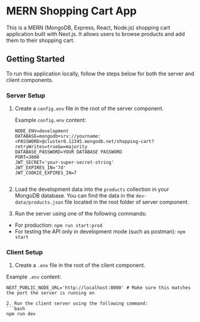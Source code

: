 # MERN Shopping Cart App

This is a MERN (MongoDB, Express, React, Node.js) shopping cart application built with Next.js. It allows users to browse products and add them to their shopping cart.

## Getting Started

To run this application locally, follow the steps below for both the server and client components.

### Server Setup

1. Create a `config.env` file in the root of the server component.

   Example `config.env` content:
   ```env
   NODE_ENV=development
   DATABASE=mongodb+srv://yourname:<PASSWORD>@cluster0.12345.mongodb.net/shopping-cart?retryWrites=true&w=majority
   DATABASE_PASSWORD=YOUR DATABASE PASSWORD
   PORT=3000
   JWT_SECRET='your-super-secret-string'
   JWT_EXPIRES_IN='7d'
   JWT_COOKIE_EXPIRES_IN=7


2. Load the development data into the `products` collection in your MongoDB database. You can find the data in the `dev-data/products.json` file located in the root folder of server component.

3. Run the server using one of the following commands:
- For production: `npm run start:prod`
- For testing the API only in development mode (such as postman): `npm start`

### Client Setup

1. Create a `.env` file in the root of the client component.

Example `.env` content:
```env
NEXT_PUBLIC_NODE_URL='http://localhost:8000' # Make sure this matches the port the server is running on

2. Run the client server using the following command:
```bash
npm run dev


